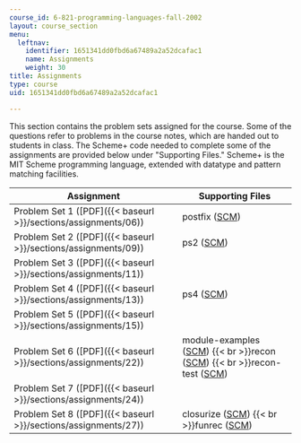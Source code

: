 ```yaml
---
course_id: 6-821-programming-languages-fall-2002
layout: course_section
menu:
  leftnav:
    identifier: 1651341dd0fbd6a67489a2a52dcafac1
    name: Assignments
    weight: 30
title: Assignments
type: course
uid: 1651341dd0fbd6a67489a2a52dcafac1

---
```


This section contains the problem sets assigned for the course. Some of the questions refer to problems in the course notes, which are handed out to students in class. The Scheme+ code needed to complete some of the assignments are provided below under "Supporting Files." Scheme+ is the MIT Scheme programming language, extended with datatype and pattern matching facilities.

| Assignment | Supporting Files |
| --- | --- |
| Problem Set 1 ([PDF]({{< baseurl >}}/sections/assignments/06)) | postfix ([SCM](./resolveuid/d0654618b2d8c9c73c2854050579e1e2)) |
| Problem Set 2 ([PDF]({{< baseurl >}}/sections/assignments/09)) | ps2 ([SCM](./resolveuid/aaf2b214dbe20190415f8e39a564e838)) |
| Problem Set 3 ([PDF]({{< baseurl >}}/sections/assignments/11)) | &nbsp; |
| Problem Set 4 ([PDF]({{< baseurl >}}/sections/assignments/13)) | ps4 ([SCM](./resolveuid/01d6ada8f4448b96c4570fea8d19fc68)) |
| Problem Set 5 ([PDF]({{< baseurl >}}/sections/assignments/15)) | &nbsp; |
| Problem Set 6 ([PDF]({{< baseurl >}}/sections/assignments/22)) | module-examples ([SCM](./resolveuid/5ed12445657ee56d2be3797188a60a49))  {{< br >}}recon ([SCM](./resolveuid/eca193406671dc3da6a59ecaabc3a404))  {{< br >}}recon-test ([SCM](./resolveuid/850b1f9f09bce270df0020d79c0caaa6)) |
| Problem Set 7 ([PDF]({{< baseurl >}}/sections/assignments/24)) | &nbsp; |
| Problem Set 8 ([PDF]({{< baseurl >}}/sections/assignments/27)) | closurize ([SCM](./resolveuid/2f5b28c79117d151a92900002ab66ba0))  {{< br >}}funrec ([SCM](./resolveuid/1f9696ebc89b1aa98b12712f7f7ad334))